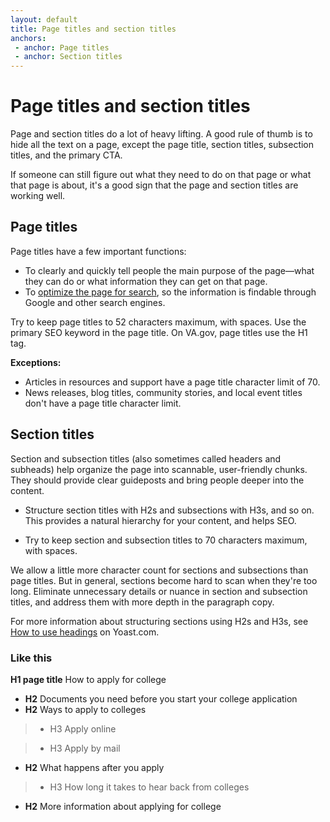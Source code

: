 ```yaml
---
layout: default
title: Page titles and section titles
anchors:
 - anchor: Page titles
 - anchor: Section titles
---
```


# Page titles and section titles

Page and section titles do a lot of heavy lifting. A good rule of thumb is to hide all the text on a page, except the page title, section titles, subsection titles, and the primary CTA. 

If someone can still figure out what they need to do on that page or what that page is about, it's a good sign that the page and section titles are working well.  



## Page titles 

Page titles have a few important functions: 

- To clearly and quickly tell people the main purpose of the page—what they can do or what information they can get on that page.
- To [optimize the page for search](https://design.va.gov/content-style-guide/seo), so the information is findable through Google and other search engines. 

Try to keep page titles to 52 characters maximum, with spaces. Use the primary SEO keyword in the page title. On VA.gov, page titles use the H1 tag.

**Exceptions:**

- Articles in resources and support have a page title character limit of 70. 
- News releases, blog titles, community stories, and local event titles don't have a page title character limit. 




## Section titles

Section and subsection titles (also sometimes called headers and subheads) help organize the page into scannable, user-friendly chunks. They should provide clear guideposts and bring people deeper into the content. 

- Structure section titles with H2s and subsections with H3s, and so on. This provides a natural hierarchy for your content, and helps SEO.

- Try to keep section and subsection titles to 70 characters maximum, with spaces. 

We allow a little more character count for sections and subsections than page titles. But in general, sections become hard to scan when they're too long. Eliminate unnecessary details or nuance in section and subsection titles, and address them with more depth in the paragraph copy.

For more information about structuring sections using H2s and H3s, see [How to use headings](https://yoast.com/how-to-use-headings-on-your-site/) on Yoast.com.

<div class="do-dont">
<div class="do-dont__do">
<h3 class="do-dont__heading">Like this</h3>
<div class="do-dont__content" markdown="1">



**H1 page title** How to apply for college

- **H2** Documents you need before you start your college application
- **H2** Ways to apply to colleges 

> - H3 Apply online 

> - H3 Apply by mail 

- **H2** What happens after you apply

> - H3 How long it takes to hear back from colleges 

- **H2** More information about applying for college 

</div>
</div>
</div>

